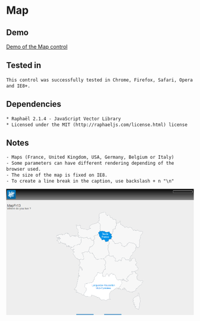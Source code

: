 Map
=======

Demo
-------

[Demo of the Map control](http://show.askia.com/WebProd/cgi-bin/AskiaExt.dll?Action=StartSurvey&SurveyName=ADC2_Map)

Tested in
-----------

    This control was successfully tested in Chrome, Firefox, Safari, Opera and IE8+.

Dependencies
-----------------

    * Raphaël 2.1.4 - JavaScript Vector Library
    * Licensed under the MIT (http://raphaeljs.com/license.html) license

Notes
-------

	- Maps (France, United Kingdom, USA, Germany, Belgium or Italy)
    - Some parameters can have different rendering depending of the browser used.
    - The size of the map is fixed on IE8.
    - To create a line break in the caption, use backslash + n "\n"

![screenshot](/demo/adc2-map.png)
